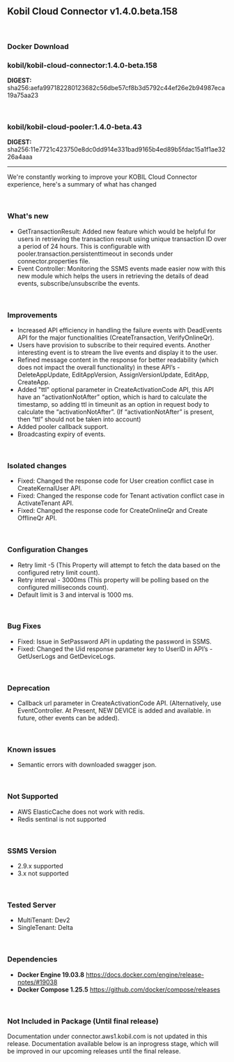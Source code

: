 ## Kobil Cloud Connector  v1.4.0.beta.158 

<br/>

### **Docker Download**


### kobil/kobil-cloud-connector:1.4.0-beta.158
**DIGEST:** sha256:aefa997182280123682c56dbe57cf8b3d5792c44ef26e2b94987eca19a75aa23

<br/>

### kobil/kobil-cloud-pooler:1.4.0-beta.43
**DIGEST:** sha256:11e7721c423750e8dc0dd914e331bad9165b4ed89b5fdac15a1f1ae3226a4aaa

------------------------------------

We're constantly working to improve your KOBIL Cloud Connector experience, here's a summary of what has changed

<br/>

### What's new
* GetTransactionResult: Added new feature which would be helpful for users in retrieving the transaction result using unique transaction ID over a period of 24 hours. This is configurable with pooler.transaction.persistenttimeout in seconds under connector.properties file.
* Event Controller: Monitoring the SSMS events made easier now with this new module which helps the users in retrieving the details of dead events, subscribe/unsubscribe the events.

<br/>

### Improvements
* Increased API efficiency in handling the failure events with DeadEvents API for the major functionalities (CreateTransaction, VerifyOnlineQr). 
* Users have provision to subscribe to their required events. Another interesting event is to stream the live events and display it to the user.
* Refined message content in the response for better readability (which does not impact the overall functionality) in these API’s - DeleteAppUpdate, EditAppVersion, AssignVersionUpdate, EditApp, CreateApp.
* Added "ttl" optional parameter in CreateActivationCode API, this  API have an “activationNotAfter” option, which is hard to calculate the timestamp, so adding ttl in timeunit as an option in request body to calculate the “activationNotAfter”. (If “activationNotAfter” is present, then “ttl” should not be taken into account)
* Added pooler callback support.
* Broadcasting expiry of events.

<br/>

### Isolated changes
* Fixed: Changed the response code for User creation conflict case in CreateKernalUser API.
* Fixed: Changed the response code for Tenant activation conflict case in ActivateTenant API.
* Fixed: Changed the response code for CreateOnlineQr and Create OfflineQr API.

<br/>

### Configuration  Changes 
* Retry limit -5 (This Property will attempt to fetch the data based on the configured retry limit count).
* Retry interval - 3000ms (This property will be polling based on the configured milliseconds count).
* Default limit is 3 and interval is 1000 ms.

<br/>

### Bug Fixes
* Fixed: Issue in SetPassword API in updating the password in SSMS.
* Fixed: Changed the Uid response parameter key to UserID  in API’s - GetUserLogs and GetDeviceLogs.

<br/>

### Deprecation
* Callback url parameter in CreateActivationCode API. (Alternatively, use EventController. At Present, NEW DEVICE is added and available. in future, other events can be added).

<br/>

### Known issues
* Semantic errors with downloaded swagger json.

<br/>

### Not Supported
* AWS ElasticCache does not work with redis.
* Redis sentinal is not supported

<br/>

### SSMS Version
* 2.9.x supported
* 3.x not supported

<br/>

### Tested Server
* MultiTenant: Dev2
* SingleTenant: Delta

<br/>

### Dependencies
* **Docker Engine 19.03.8**
https://docs.docker.com/engine/release-notes/#19038
* **Docker Compose 1.25.5**
https://github.com/docker/compose/releases

<br/>

### Not Included in Package (Until final release)
Documentation under connector.aws1.kobil.com is not updated in this release.
Documentation available below is an inprogress stage, which will be improved in our upcoming releases until the final release.

